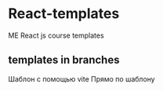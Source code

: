 # React-templates

ME React js course templates

## templates in branches

Шаблон с помощью vite
Прямо по шаблону
